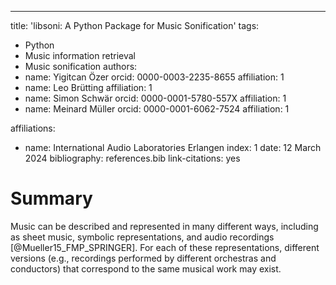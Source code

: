 ---
title: 'libsoni: A Python Package for Music Sonification'
tags:
  - Python
  - Music information retrieval
  - Music sonification
authors:
  - name: Yigitcan Özer
    orcid: 0000-0003-2235-8655
    affiliation: 1
  - name: Leo Brütting
    affiliation: 1
  - name: Simon Schwär
    orcid: 0000-0001-5780-557X
    affiliation: 1
  - name: Meinard Müller
    orcid: 0000-0001-6062-7524
    affiliation: 1
    
affiliations:
 - name: International Audio Laboratories Erlangen
   index: 1
date: 12 March 2024
bibliography: references.bib
link-citations: yes

# Summary
Music can be described and represented in many different ways, including as sheet music, symbolic representations, and audio recordings [@Mueller15_FMP_SPRINGER]. For each of these representations, different versions (e.g., recordings performed by different orchestras and conductors) that correspond to the same musical work may exist. 
